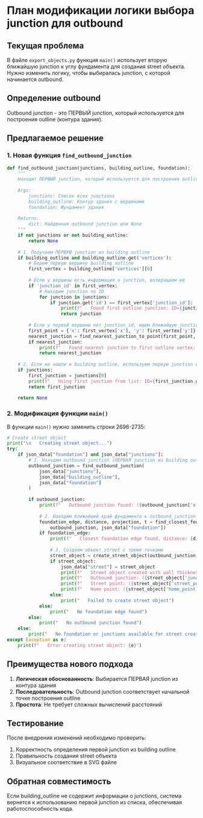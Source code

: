 # План модификации логики выбора junction для outbound

## Текущая проблема
В файле `export_objects.py` функция `main()` использует вторую ближайшую junction к углу фундамента для создания street объекта. Нужно изменить логику, чтобы выбиралась junction, с которой начинается outbound.

## Определение outbound
Outbound junction - это ПЕРВЫЙ junction, который используется для построения outline (контура здания).

## Предлагаемое решение

### 1. Новая функция `find_outbound_junction`

```python
def find_outbound_junction(junctions, building_outline, foundation):
    """
    Находит ПЕРВЫЙ junction, который используется для построения outline
    
    Args:
        junctions: Список всех junctions
        building_outline: Контур здания с вершинами
        foundation: Фундамент здания
        
    Returns:
        dict: Найденная outbound junction или None
    """
    if not junctions or not building_outline:
        return None
    
    # 1. Получаем ПЕРВУЮ junction из building outline
    if building_outline and building_outline.get('vertices'):
        # Берем первую вершину building outline
        first_vertex = building_outline['vertices'][0]
        
        # Если у вершины есть информация о junction, возвращаем её
        if 'junction_id' in first_vertex:
            # Находим junction по ID
            for junction in junctions:
                if junction.get('id') == first_vertex['junction_id']:
                    print(f"   Found first outline junction: ID={junction.get('id')}, coords=({junction['x']:.1f}, {junction['y']:.1f})")
                    return junction
        
        # Если у первой вершины нет junction_id, ищем ближайшую junction к ней
        first_point = {'x': first_vertex['x'], 'y': first_vertex['y']}
        nearest_junction = find_nearest_junction_to_point(first_point, junctions)
        if nearest_junction:
            print(f"   Found nearest junction to first outline vertex: ID={nearest_junction.get('id')}, coords=({nearest_junction['x']:.1f}, {nearest_junction['y']:.1f})")
            return nearest_junction
    
    # 2. Если не нашли в building outline, используем первую junction из списка
    if junctions:
        first_junction = junctions[0]
        print(f"   Using first junction from list: ID={first_junction.get('id')}, coords=({first_junction['x']:.1f}, {first_junction['y']:.1f})")
        return first_junction
    
    return None
```

### 2. Модификация функции `main()`

В функции `main()` нужно заменить строки 2696-2735:

```python
# Create street object
print("\n   Creating street object...")
try:
    if json_data["foundation"] and json_data["junctions"]:
        # 1. Находим outbound junction (ПЕРВАЯ junction из building outline)
        outbound_junction = find_outbound_junction(
            json_data["junctions"], 
            json_data["building_outline"],
            json_data["foundation"]
        )
        
        if outbound_junction:
            print(f"   Outbound junction found: ({outbound_junction['x']:.1f}, {outbound_junction['y']:.1f})")
            
            # 2. Находим ближайший край фундамента к outbound junction
            foundation_edge, distance, projection, t = find_closest_foundation_edge(
                outbound_junction, json_data["foundation"])
            if foundation_edge:
                print(f"   Closest foundation edge found, distance: {distance:.1f}px")
                
                # 3. Создаем объект street с тремя точками
                street_object = create_street_object(outbound_junction, foundation_edge, wall_thickness_pixels)
                if street_object:
                    json_data["street"] = street_object
                    print(f"   Street object created with wall thickness: {wall_thickness_pixels:.1f}px")
                    print(f"   Outbound junction: ({street_object['junction']['x']:.1f}, {street_object['junction']['y']:.1f})")
                    print(f"   Street point: ({street_object['street_point']['x']:.1f}, {street_object['street_point']['y']:.1f})")
                    print(f"   Home point: ({street_object['home_point']['x']:.1f}, {street_object['home_point']['y']:.1f})")
                else:
                    print("   Failed to create street object")
            else:
                print("   No foundation edge found")
        else:
            print("   No outbound junction found")
    else:
        print("   No foundation or junctions available for street creation")
except Exception as e:
    print(f"   Error creating street object: {e}")
```

## Преимущества нового подхода

1. **Логическая обоснованность**: Выбирается ПЕРВАЯ junction из контура здания
2. **Последовательность**: Outbound junction соответствует начальной точке построения outline
3. **Простота**: Не требует сложных вычислений расстояний

## Тестирование

После внедрения изменений необходимо проверить:
1. Корректность определения первой junction из building outline
2. Правильность создания street объекта
3. Визуальное соответствие в SVG файле

## Обратная совместимость

Если building_outline не содержит информации о junctions, система вернется к использованию первой junction из списка, обеспечивая работоспособность кода.
